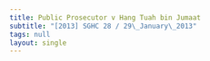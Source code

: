 ```yaml
---
title: Public Prosecutor v Hang Tuah bin Jumaat
subtitle: "[2013] SGHC 28 / 29\_January\_2013"
tags: null
layout: single
---
```


